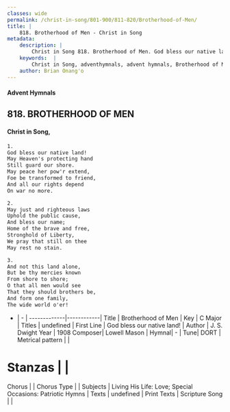 ```yaml
---
classes: wide
permalink: /christ-in-song/801-900/811-820/Brotherhood-of-Men/
title: |
    818. Brotherhood of Men - Christ in Song
metadata:
    description: |
        Christ in Song 818. Brotherhood of Men. God bless our native land! May Heaven's protecting hand Still guard our shore. May peace her pow'r extend, Foe be transformed to friend, And all our rights depend On war no more.
    keywords:  |
        Christ in Song, adventhymnals, advent hymnals, Brotherhood of Men, God bless our native land!. 
    author: Brian Onang'o
---
```


#### Advent Hymnals
## 818. BROTHERHOOD OF MEN
####  Christ in Song,

```txt
1.
God bless our native land!
May Heaven's protecting hand
Still guard our shore.
May peace her pow'r extend,
Foe be transformed to friend,
And all our rights depend
On war no more.

2.
May just and righteous laws
Uphold the public cause,
And bless our name;
Home of the brave and free,
Stronghold of Liberty,
We pray that still on thee
May rest no stain.

3.
And not this land alone,
But be thy mercies known
From shore to shore;
O that all men would see
That they should brothers be,
And form one family,
The wide world o'er!


```

- |   -  |
-------------|------------|
Title | Brotherhood of Men |
Key | C Major |
Titles | undefined |
First Line | God bless our native land! |
Author | J. S. Dwight
Year | 1908
Composer| Lowell Mason |
Hymnal|  - |
Tune| DORT |
Metrical pattern | |
# Stanzas |  |
Chorus |  |
Chorus Type |  |
Subjects | Living His Life: Love; Special Occasions: Patriotic Hymns |
Texts | undefined |
Print Texts | 
Scripture Song |  |
    
